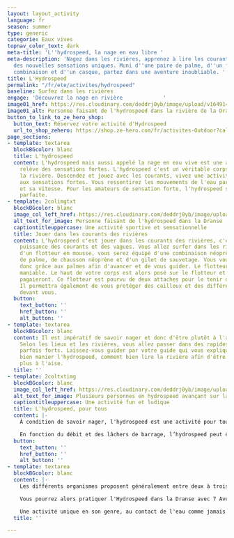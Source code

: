 ```yaml
---
layout: layout_activity
language: fr
season: summer
type: generic
categorie: Eaux vives
topnav_color_text: dark
meta-title: 'L''hydrospeed, la nage en eau libre '
meta-description: 'Nagez dans les rivières, apprenez à lire les courants, découvrez
  des nouvelles sensations uniques. Muni d''une paire de palme, d''un flottaire, d''une
  combinaison et d''un casque, partez dans une aventure inoubliable. '
title: L'Hydrospeed
permalink: "/fr/ete/activites/hydrospeed"
baseline: Surfez dans les rivières
engage: 'Découvrez la nage en rivière             '
image01_href: https://res.cloudinary.com/deddrj0yb/image/upload/v1649146578/website/Partenaires/1638785335-DSC_4439.jpg
image01_alt: Personne faisant de l'hydrospeed dans la rivière de la Dranse
button_to_link_to_ze_hero_shop:
  button_text: Réservez votre activité d'Hydrospeed
  url_to_shop_zehero: https://shop.ze-hero.com/fr/activites-Outdoor?calessonstype=all&catypegenderlistsummer=all&calessonsactivitytype=Hydrospeed&start-date=
page_sections:
- template: textarea
  blockBGcolor: blanc
  title: L'hydrospeed
  content: L'hydrospeed mais aussi appelé la nage en eau vive est une activité qui
    relève des sensations fortes. L'hydrospeed c'est un véritable corps à corps avec
    la rivière. Descendez et jouez avec les courants, vivez une activité physique
    aux sensations fortes. Vous ressentirez les mouvements de l'eau par sa puissance
    et sa vitesse. Pour les amateurs de sensation forte, l'hydrospeed sera l'activité
    parfaite.
- template: 2colimgtxt
  blockBGcolor: blanc
  image_col_left_href: https://res.cloudinary.com/deddrj0yb/image/upload/v1649146578/website/Partenaires/1638785318-DSC_1518.jpg
  alt_text_for_image: Personne faisant de l'hydrospeed dans la Dranse
  captiontitleuppercase: Une activité sportive et sensationnelle
  title: Jouer dans les courants des rivières
  content: L'hydrospeed c'est jouer dans les courants des rivières, c'est lire la
    puissance des courants et des vagues. Vous allez surfer dans les rivières. Muni
    d'un flotteur en mousse, vous serez équipé d'une combinaison néoprène, d'un casque,
    de palme, de chausson néoprène et d'un gilet de sauvetage. Vous vous déplacerez
    donc grâce aux palmes afin d'avancer et de vous guider. Le flotteur lui est très
    maniable. Le haut de votre corps est alors posé sur le flotteur et vos jambes
    pagaieront. Ce flotteur est pourvu de deux attaches pour le tenir de vos mains.
    Il permettra également de vous protéger des cailloux et des différents obstacles
    devant vous.
  button:
    text_button: ''
    href_button: ''
    alt_button: ''
- template: textarea
  blockBGcolor: blanc
  content: Il est impératif de savoir nager et donc d'être plutôt à l'aise dans l'eau.
    Selon les lieux et les rivières, vous allez passer dans des rapides et des courants
    parfois forts. Laissez-vous guider par votre guide qui vous expliquera comment
    bien manier l'hydrospeed, comment bien lire la rivière afin d'être de plus en
    plus à l'aise.
  title: ''
- template: 2coltxtimg
  blockBGcolor: blanc
  image_col_left_href: https://res.cloudinary.com/deddrj0yb/image/upload/v1649146578/website/Partenaires/1638785324-DSC_1959.jpg
  alt_text_for_image: Plusieurs personnes en hydrospeed avançant sur la Dranse
  captiontitleuppercase: Une activité fun et ludique
  title: L'hydrospeed, pour tous
  content: |-
    À condition de savoir nager, l'hydrospeed est une activité pour tous. Dès 14ans, vous pourrez embarquer en groupe allant jusqu'à 10 personnes avec un guide dans les différentes rivières de France. Vous devez simplement avoir sur vous un maillot de bain et une serviette, les compagnies et organisme s'occupera de vous équiper pour le reste. La plupart des activités d'hydrospeed dureront environ 2h en comprenant le temps d'équipement, d'explication et de la descente.

    En fonction du débit et des lâchers de barrage, l’hydrospeed peut être parfois très sportif ou plus calme. Sur certains secteurs et parfois durant l’été il y a des jours impraticable à l’hydrospeed mais également si le niveau d’eau est trop faible.
  button:
    text_button: ''
    href_button: ''
    alt_button: ''
- template: textarea
  blockBGcolor: blanc
  content: |-
    Les différents organismes proposent généralement entre deux à trois types d'activité hydrospeed : Découverte / Initié et Sportif ou Confirmé. En fonction de votre aisance, de votre âge, de votre condition physique, si vous avez déjà pratiqué l'hydrospeed, vous serez amenés à faire différents parcours. Les débutants ou ceux qui découvrent l'activité n'iront pas directement dans les rapides et les courants puissants. L'activité, même si elle reste ouverte à tous, est physique et demande une bonne quantité d'énergie. Mais vous passerez un moment inoubliable dans un groupe où le plaisir sera omniprésent. De plus, vous découvrirez des lieux magnifiques, des rivières aux roches particulières et façonnées par l'eau, des décors magiques.

    Vous pourrez alors pratiquer l'Hydrospeed dans la Dranse avec 7 Aventure. La Dranse fait partie des spots les plus réputés pour la pratique de rafting, de canoë-kayak et d'hydrospeed. Avec 7 Aventures vous pourrez alors découvrir, vous perfectionner en Hydrospeed. Vous pouvez également trouver des spots d'hydrospeed incontournables tels que les gorges du Verdon, de l'Allier, de l'Aude, de l'Ubaye, de l'Isère, de la Drac et bien d'autres.

    Une activité unique en son genre, au contact de l'eau comme jamais vous le vivrez. L'hydrospeed ou encore la nage en eau vive vous emportera dans une aventure aux sensations fortes.
  title: ''

---
```

